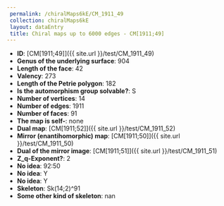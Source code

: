 ```yaml
--- 
 permalink: /chiralMaps6kE/CM_1911_49 
 collection: chiralMaps6kE
 layout: dataEntry
 title: Chiral maps up to 6000 edges - CM[1911;49]
---
```


- **ID**: [CM[1911;49]]({{ site.url }}/test/CM_1911_49)
- **Genus of the underlying surface**: 904
- **Length of the face**: 42
- **Valency**: 273
- **Length of the Petrie polygon**: 182
- **Is the automorphism group solvable?**: S
- **Number of vertices**: 14
- **Number of edges**: 1911
- **Number of faces**: 91
- **The map is self-**: none
- **Dual map**: [CM[1911;52]]({{ site.url }}/test/CM_1911_52)
- **Mirror (enantihomorphic) map**: [CM[1911;50]]({{ site.url }}/test/CM_1911_50)
- **Dual of the mirror image**: [CM[1911;51]]({{ site.url }}/test/CM_1911_51)
- **Z_q-Exponent?**: 2
- **No idea**:  92:50
- **No idea**: Y
- **No idea**: Y
- **Skeleton**: Sk(14;2)^91
- **Some other kind of skeleton**: nan
